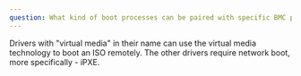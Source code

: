 ```yaml
---
question: What kind of boot processes can be paired with specific BMC protocols?
---
```


Drivers with "virtual media" in their name can use the virtual media
technology to boot an ISO remotely. The other drivers require network
boot, more specifically - iPXE.
